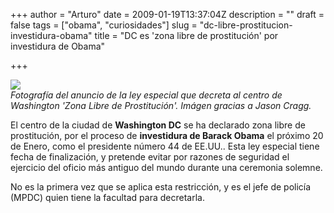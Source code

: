 +++
author = "Arturo"
date = 2009-01-19T13:37:04Z
description = ""
draft = false
tags = ["obama", "curiosidades"]
slug = "dc-libre-prostitucion-investidura-obama"
title = "DC es 'zona libre de prostitución' por investidura de Obama"

+++

 ![](/images/import/87-dc-libre-prostitucion.jpg)<br />
 <cite>Fotografía del anuncio de la ley especial que decreta al centro de Washington 'Zona Libre de Prostitución'. Imágen gracias a Jason Cragg.</cite>

El centro de la ciudad de **Washington DC** se ha declarado zona libre de prostitución, por el proceso de **investidura de Barack Obama** el próximo 20 de Enero, como el presidente número 44 de EE.UU.. Esta ley especial tiene fecha de finalización, y pretende evitar por razones de seguridad el ejercicio del oficio más antiguo del mundo durante una ceremonia solemne.

No es la primera vez que se aplica esta restricción, y es el jefe de policía (MPDC) quien tiene la facultad para decretarla.
